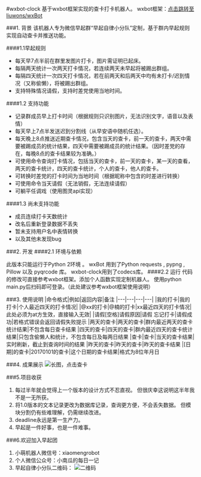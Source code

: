 
#wxbot-clock
基于wxbot框架实现的查卡打卡机器人。
wxbot框架：[点击跳转至liuwons/wxBot](https://github.com/liuwons/wxBot/)

###1. 背景
该机器人专为微信早起群“早起自律小分队”定制，基于群内早起规则实现自动查卡并推送功能。

####1.1早起规则

- 每天早7点半前在群里发图片打卡，图片需证明已起床。
- 每隔两天统计一次两天打卡情况，若连续两天未早起将被踢出群组。
- 每隔四天统计一次四天打卡情况，若在前两天和后两天中均有未打卡/迟到情况（又称偷懒），将被踢出群组。
- 支持特殊情况请假，支持时差党使用当地时间。

####1.2 支持功能
- 记录群成员早上打卡时间（根据规则只识别图片，无法识别文字，语音以及表情）
- 每天早上7点半发送迟到分割线（从早安语中随机任选）。
- 每天晚上8点推送近期查卡情况，包含当天的查卡，前一天的查卡，两天中需要被踢成员的统计结果，四天中需要被踢成员的统计结果。（因时差党的存在，每晚8点的查卡结果较为准确。）
- 可使用命令查询打卡情况，包括当天的查卡，前一天的查卡，某一天的查看，两天的查卡统计，四天的查卡统计，个人的查卡，他人的查卡。
- 可转换时差党的打卡时间为当地时间（根据昵称中包含的时差进行转换）
- 可使用命令当天请假（无法销假，无法连续请假）
- 可躺平任调戏（使用图灵api实现）

####1.3 尚未支持功能
- 成员连续打卡天数统计
- 改名后重新登录数据不丢失
- 暂未支持用户名中表情转换
-  以及其他未发现bug



###2. 开发
####2.1 环境与依赖

此版本只能运行于Python 2环境 。
wxBot 用到了Python requests , pypng , Pillow 以及 pyqrcode 库。
wxbot-clock用到了codecs库。
####2.2 运行
代码的修改可直接参考wxbot框架。添加个人函数实现定制机器人。
使用python main.py后扫码即可登录。（此处建议参考wxbot框架使用说明）

###3. 使用说明
|命令格式|例如|返回内容|备注
|---|---|---|---|
|我的打卡|我的打卡|个人最近四天的打卡情况|
|@xx的打卡|@楠的打卡|xx最近四天的打卡情况|此处必须为at方生效，直接输入无效|
|请假[空格]请假原因|请假 忘记打卡|请假成功|若格式错误会返回请假失败提示
|两天的查卡|两天的查卡|群内最近两天的查卡统计结果|不包含每日查卡结果
|四天的查卡|四天的查卡|群内最近四天的查卡统计结果|只包含偷懒人和统计，不包含每日及每两日结果
|查卡|查卡|当天的查卡结果|实时刷新，截止到查询时间的结果
|昨天的查卡|昨天的查卡|昨天的查卡结果
|[日期]的查卡|20170101的查卡|这个日期的查卡结果|格式为8位年月日

###4. 成果展示
![长图，点击查卡](http://img.blog.csdn.net/20170107185747785?watermark/2/text/aHR0cDovL2Jsb2cuY3Nkbi5uZXQvc2F0YW5u/font/5a6L5L2T/fontsize/400/fill/I0JBQkFCMA==/dissolve/70/gravity/SouthEast)

###5.项目收获
1. 每过半年就会觉得上一个版本的设计方式不忍直视。
但很庆幸这说明这半年我不是一无所获。
2. 将1.0版本的文本记录更改为数据库记录，查询更方便，不会丢失数据。
但模块分割仍有些难理解，仍需继续改进。
3. deadline永远是第一生产力。
4. 早起是一件好事，也是一件难事。

###6.欢迎加入早起团
1. 小萌机器人微信号：xiaomengrobot
2. 个人微信公众号：小南瓜的每日一记
3. 早起自律小分队二维码：
![二维码](http://img.blog.csdn.net/20170107190525585?watermark/2/text/aHR0cDovL2Jsb2cuY3Nkbi5uZXQvc2F0YW5u/font/5a6L5L2T/fontsize/400/fill/I0JBQkFCMA==/dissolve/70/gravity/SouthEast)





